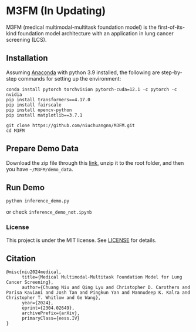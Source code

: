 # M3FM (In Updating)
M3FM (medical multimodal-multitask foundation model) is the first-of-its-kind foundation model architecture with an application in lung cancer screening (LCS).

## Installation
Assuming [Anaconda](https://www.anaconda.com/) with python 3.9 installed, the following are step-by-step commands for setting up the environment:

```shell script
conda install pytorch torchvision pytorch-cuda=12.1 -c pytorch -c nvidia
pip install transformers==4.17.0
pip install fairscale
pip install opencv-python
pip install matplotlib==3.7.1

git clone https://github.com/niuchuangnn/M3FM.git
cd M3FM
```

## Prepare Demo Data
Download the zip file through this [link](https://drive.google.com/uc?export=download&id=1QJer00vxumElsZIvdpdJLcD_6jeCbX4j), unzip it to the root folder, and then you have ```~/M3FM/demo_data```.

## Run Demo

```shell script
python inference_demo.py
```

or check ```inference_demo_not.ipynb```

### License
This project is under the MIT license. See [LICENSE](LICENSE) for details.

## Citation

```shell
@misc{niu2024medical,
      title={Medical Multimodal-Multitask Foundation Model for Lung Cancer Screening}, 
      author={Chuang Niu and Qing Lyu and Christopher D. Carothers and Parisa Kaviani and Josh Tan and Pingkun Yan and Mannudeep K. Kalra and Christopher T. Whitlow and Ge Wang},
      year={2024},
      eprint={2304.02649},
      archivePrefix={arXiv},
      primaryClass={eess.IV}
}
```
